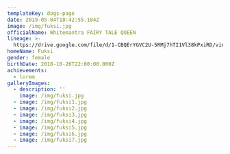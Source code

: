 ```yaml
---
templateKey: dogs-page
date: 2019-05-04T18:42:55.104Z
image: /img/fuksi.jpg
officialName: Whitemantra FAIRY TALE QUEEN
lineage: >-
  https://drive.google.com/file/d/1-CBQErYGVC2U-5RMj7hTI1Vl38kPxiRD/view?usp=sharing
homeName: Fuksi
gender: female
birthDate: 2018-10-26T22:00:00.000Z
achievements:
  - lorem
galleryImages:
  - description: ''
    image: /img/fuksi.jpg
  - image: /img/fuksi1.jpg
  - image: /img/fuksi2.jpg
  - image: /img/fuksi3.jpg
  - image: /img/fuksi4.jpg
  - image: /img/fuksi5.jpg
  - image: /img/fuksi6.jpg
  - image: /img/fuksi7.jpg
---
```


